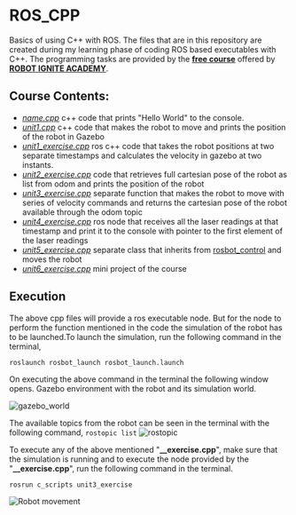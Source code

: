 # ROS_CPP
Basics of using C++ with ROS. The files that are in this repository are created during my learning phase of coding ROS based executables with C++. The programming tasks are provided by the [**free course**](https://www.theconstructsim.com/robotigniteacademy_learnros/ros-courses-library/cpp-for-robotics/) offered by [**ROBOT IGNITE ACADEMY**](https://www.theconstructsim.com/).


## Course Contents:

* [*name.cpp*](./class_files/cpp_course_repo/c_scripts/src/unit1.cpp)  c++ code that prints "Hello World" to the console.
* [*unit1.cpp*](./class_files/cpp_course_repo/c_scripts/src/unit1_exercise.cpp) c++ code that makes the robot to move and prints the position of the robot in Gazebo
* [*unit1_exercise.cpp*](./class_files/cpp_course_repo/c_scripts/src/unit1_exercise.cpp) ros c++ code that takes the robot positions at two separate timestamps and calculates the velocity
in gazebo at two instants.
* [*unit2_exercise.cpp*](./class_files/cpp_course_repo/c_scripts/src/unit2_exercise.cpp)  code that retrieves full cartesian pose of the robot as list from odom and prints the position of the robot
* [*unit3_exercise.cpp*](./class_files/cpp_course_repo/c_scripts/src/unit3_exercise.cpp) separate function that makes the robot to move with series of velocity commands and returns the cartesian pose of the robot available through the odom topic 
* [*unit4_exercise.cpp*](./class_files/cpp_course_repo/c_scripts/src/unit4_exercise.cpp) ros node that receives all the laser readings at that timestamp and print it to the console with pointer to the first element of the laser readings
* [*unit5_exercise.cpp*](./class_files/cpp_course_repo/c_scripts/src/unit5_exercise.cpp) separate class that inherits from [rosbot_control](./class_files/cpp_course_repo/rosbot_control/src/rosbot_class.cpp) and moves the robot
* [*unit6_exercise.cpp*](./class_files/cpp_course_repo/c_scripts/src/unit6_exercise.cpp) mini project  of the course


## Execution 

The above cpp files will provide a ros executable node. But for the node to perform the function mentioned in the code the simulation of the robot has to be launched.To launch the simulation, run the following command in the terminal,

```roslaunch rosbot_launch rosbot_launch.launch```

On executing the above command in the terminal the following window opens. Gazebo environment with the robot and its simulation world.

![gazebo_world](./files/gazebo_world.png)

The available topics from the robot can be seen in the terminal with the following command,
```rostopic list```
![rostopic](./files/rostopics_model.png)

To execute any of the above mentioned "**__exercise.cpp**", make sure that the simulation is running and to execute the node provided by the "**__exercise.cpp**", run the following command in the terminal.

```rosrun c_scripts unit3_exercise```

![Robot movement](./files/unit3_exercise.gif)




